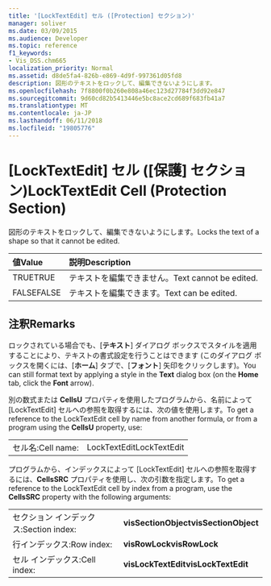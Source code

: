 ```yaml
---
title: '[LockTextEdit] セル ([Protection] セクション)'
manager: soliver
ms.date: 03/09/2015
ms.audience: Developer
ms.topic: reference
f1_keywords:
- Vis_DSS.chm665
localization_priority: Normal
ms.assetid: d8de5fa4-826b-e869-4d9f-997361d05fd8
description: 図形のテキストをロックして、編集できないようにします。
ms.openlocfilehash: 7f8800f0b260e808a46ec123d27784f3dd92e847
ms.sourcegitcommit: 9d60cd82b5413446e5bc8ace2cd689f683fb41a7
ms.translationtype: MT
ms.contentlocale: ja-JP
ms.lasthandoff: 06/11/2018
ms.locfileid: "19805776"
---
```

# <a name="locktextedit-cell-protection-section"></a><span data-ttu-id="cb344-103">[LockTextEdit] セル ([保護] セクション)</span><span class="sxs-lookup"><span data-stu-id="cb344-103">LockTextEdit Cell (Protection Section)</span></span>

<span data-ttu-id="cb344-104">図形のテキストをロックして、編集できないようにします。</span><span class="sxs-lookup"><span data-stu-id="cb344-104">Locks the text of a shape so that it cannot be edited.</span></span>
  
|<span data-ttu-id="cb344-105">**値**</span><span class="sxs-lookup"><span data-stu-id="cb344-105">**Value**</span></span>|<span data-ttu-id="cb344-106">**説明**</span><span class="sxs-lookup"><span data-stu-id="cb344-106">**Description**</span></span>|
|:-----|:-----|
|<span data-ttu-id="cb344-107">TRUE</span><span class="sxs-lookup"><span data-stu-id="cb344-107">TRUE</span></span>  <br/> |<span data-ttu-id="cb344-108">テキストを編集できません。</span><span class="sxs-lookup"><span data-stu-id="cb344-108">Text cannot be edited.</span></span>  <br/> |
| <span data-ttu-id="cb344-109">FALSE</span><span class="sxs-lookup"><span data-stu-id="cb344-109">FALSE</span></span>  <br/> | <span data-ttu-id="cb344-110">テキストを編集できます。</span><span class="sxs-lookup"><span data-stu-id="cb344-110">Text can be edited.</span></span>  <br/> |
   
## <a name="remarks"></a><span data-ttu-id="cb344-111">注釈</span><span class="sxs-lookup"><span data-stu-id="cb344-111">Remarks</span></span>

<span data-ttu-id="cb344-112">ロックされている場合でも、[**テキスト**] ダイアログ ボックスでスタイルを適用することにより、テキストの書式設定を行うことはできます (このダイアログ ボックスを開くには、[**ホーム**] タブで、[**フォント**] 矢印をクリックします)。</span><span class="sxs-lookup"><span data-stu-id="cb344-112">You can still format text by applying a style in the **Text** dialog box (on the **Home** tab, click the **Font** arrow).</span></span> 
  
<span data-ttu-id="cb344-113">別の数式または **CellsU** プロパティを使用したプログラムから、名前によって [LockTextEdit] セルへの参照を取得するには、次の値を使用します。</span><span class="sxs-lookup"><span data-stu-id="cb344-113">To get a reference to the LockTextEdit cell by name from another formula, or from a program using the **CellsU** property, use:</span></span> 
  
|||
|:-----|:-----|
| <span data-ttu-id="cb344-114">セル名:</span><span class="sxs-lookup"><span data-stu-id="cb344-114">Cell name:</span></span>  <br/> | <span data-ttu-id="cb344-115">LockTextEdit</span><span class="sxs-lookup"><span data-stu-id="cb344-115">LockTextEdit</span></span>  <br/> |
   
<span data-ttu-id="cb344-116">プログラムから、インデックスによって [LockTextEdit] セルへの参照を取得するには、**CellsSRC** プロパティを使用し、次の引数を指定します。</span><span class="sxs-lookup"><span data-stu-id="cb344-116">To get a reference to the LockTextEdit cell by index from a program, use the **CellsSRC** property with the following arguments:</span></span> 
  
|||
|:-----|:-----|
| <span data-ttu-id="cb344-117">セクション インデックス:</span><span class="sxs-lookup"><span data-stu-id="cb344-117">Section index:</span></span>  <br/> |<span data-ttu-id="cb344-118">**visSectionObject**</span><span class="sxs-lookup"><span data-stu-id="cb344-118">**visSectionObject**</span></span> <br/> |
| <span data-ttu-id="cb344-119">行インデックス:</span><span class="sxs-lookup"><span data-stu-id="cb344-119">Row index:</span></span>  <br/> |<span data-ttu-id="cb344-120">**visRowLock**</span><span class="sxs-lookup"><span data-stu-id="cb344-120">**visRowLock**</span></span> <br/> |
| <span data-ttu-id="cb344-121">セル インデックス:</span><span class="sxs-lookup"><span data-stu-id="cb344-121">Cell index:</span></span>  <br/> |<span data-ttu-id="cb344-122">**visLockTextEdit**</span><span class="sxs-lookup"><span data-stu-id="cb344-122">**visLockTextEdit**</span></span> <br/> |
   

